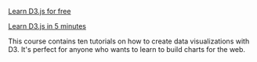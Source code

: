 
[Learn D3.js for free](https://scrimba.com/g/gd3js)

[Learn D3.js in 5 minutes](https://medium.freecodecamp.org/learn-d3-js-in-5-minutes-c5ec29fb0725)

This course contains ten tutorials on how to create data visualizations with D3. It's perfect for anyone who wants to learn to build charts for the web.
